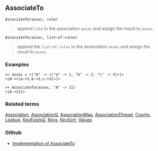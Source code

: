 ## AssociateTo

```
AssociateTo(assoc, rule)
```

> append `rule` to the association `assoc` and assign the result to `assoc`.

```
AssociateTo(assoc, list-of-rules)
```

> append the `list-of-rules` to the association `assoc` and assign the result to `assoc`.

### Examples

```  
>> assoc = <|"A" -> <|"a" -> 1, "b" -> 2, "c" -> 3|>|> 
<|A-><|a->1,b->2,c->3|>|>

>> AssociateTo(assoc, "A" -> 11)
<|A->11|>  
```

### Related terms
[Association](Association.md),  [AssociationQ](AssociationQ.md), [AssociationMap](AssociationMap.md), [AssociationThread](AssociationThread.md), [Counts](Counts.md), [Lookup](Lookup.md), [KeyExistsQ](KeyExistsQ.md), [Keys](Keys.md), [KeySort](KeySort.md), [Values](Values.md)

### Github

* [Implementation of AssociateTo](https://github.com/axkr/symja_android_library/blob/master/symja_android_library/matheclipse-core/src/main/java/org/matheclipse/core/builtin/AssociationFunctions.java#L108) 
